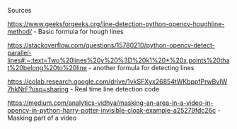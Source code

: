 Sources



https://www.geeksforgeeks.org/line-detection-python-opencv-houghline-method/ - Basic formula for hough lines

https://stackoverflow.com/questions/15780210/python-opencv-detect-parallel-lines#:~:text=Two%20lines%20y%20%3D%20k1%20*%20x,points%20that%20belong%20to%20line - another formula for detecting lines

https://colab.research.google.com/drive/1vkSFXyx26854tWKbppfPrwBvIW7hkNrF?usp=sharing - Real time line detection code

https://medium.com/analytics-vidhya/masking-an-area-in-a-video-in-opencv-in-python-harry-potter-invisible-cloak-example-a25279fdc26c - Masking part of a video
